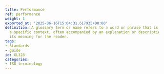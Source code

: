 ```yaml
---
title: Performance
ref: performance
weight: 1
exported_at: '2025-06-16T15:04:31.617935+00:00'
definition: A glossary term or name refers to a word or phrase that is defined within
  a specific context, often accompanied by an explanation or description to clarify
  its meaning for the reader.
tags:
- Standards
- guide
id: GL328
categories:
- ISO terminology
---
```



